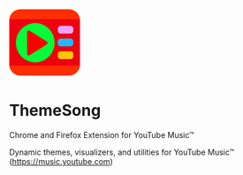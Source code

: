![ThemeSong icon](/assets/icon-128.png)

# ThemeSong

Chrome and Firefox Extension for YouTube Music™

Dynamic themes, visualizers, and utilities for YouTube Music™ (https://music.youtube.com)
